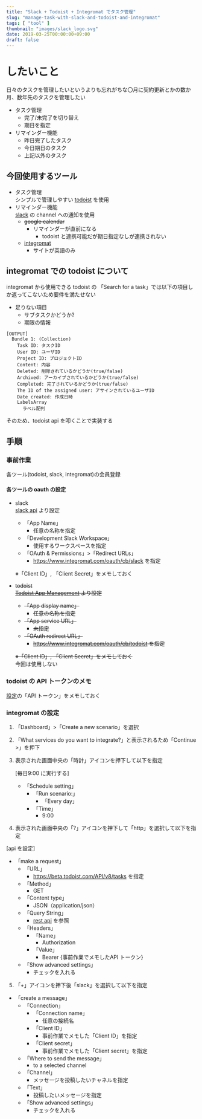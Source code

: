 ```yaml
---
title: "Slack + Todoist + Integromat でタスク管理"
slug: "manage-task-with-slack-and-todoist-and-integromat"
tags: [ "tool" ]
thumbnail: "images/slack_logo.svg"
date: 2019-03-25T00:00:00+09:00
draft: false
---
```


# したいこと

日々のタスクを管理したいというよりも忘れがちな〇月に契約更新とかの数か月、数年先のタスクを管理したい

* タスク管理
  * 完了/未完了を切り替え
  * 期日を指定
* リマインダー機能
  * 昨日完了したタスク
  * 今日期日のタスク
  * 上記以外のタスク

## 今回使用するツール

* タスク管理  
  シンプルで管理しやすい [todoist](https://todoist.com/?lang=ja) を使用
* リマインダー機能  
  [slack](https://slack.com/intl/ja-jp/lp/three?cvosrc=ppc.google.d_ppc_google_ja_jp_brand-hv&cvo_creative=302825870859&utm_medium=ppc&utm_source=google&utm_campaign=d_ppc_google_ja_jp_brand-hv&utm_term=slack&&cvosrc=ppc.google.slack&cvo_campaign=&cvo_crid=302825870859&Matchtype=e&utm_source=google&utm_medium=ppc&c3api=5523,302825870859,slack&gclid=EAIaIQobChMI9pr_seia4QIV2qmWCh0zXQp4EAAYASAAEgLmtPD_BwE&gclsrc=aw.ds) の channel への通知を使用
    * ~~google calendar~~
        * リマインダーが直前になる
          * todoist と連携可能だが期日指定なしが連携されない
    * [integromat](https://www.integromat.com/en/)
        * サイトが英語のみ

## integromat での todoist について

integromat から使用できる todoist の 「Search for a task」では以下の項目しか返ってこないため要件を満たせない

* 足りない項目
  * サブタスクかどうか?
  * 期限の情報

```text
[OUTPUT]
  Bundle 1: (Collection)
    Task ID: タスクID
    User ID: ユーザID
    Project ID: プロジェクトID
    Content: 内容
    Deleted: 削除されているかどうか(true/false)
    Archived: アーカイブされているかどうか(true/false)
    Completed: 完了されているかどうか(true/false)
    The ID of the assigned user: アサインされているユーザID
    Date created: 作成日時
    LabelsArray
      ラベル配列
```

そのため、todoist api を叩くことで実装する

## 手順

### 事前作業

各ツール(todoist, slack, integromat)の会員登録

#### 各ツールの oauth の設定

* slack  
    [slack api](https://api.slack.com/) より設定
    * 「App Name」
      * 任意の名称を指定
    * 「Development Slack Workspace」
      * 使用するワークスペースを指定
    * 「OAuth & Permissions」>「Redirect URLs」
      * <https://www.integromat.com/oauth/cb/slack> を指定

    ※「Client ID」, 「Client Secret」をメモしておく

* ~~todoist~~  
    ~~[Todoist App Management](https://developer.todoist.com/appconsole.html) より設定~~
    * ~~「App display name」~~
      * ~~任意の名称を指定~~
    * ~~「App service URL」~~
      * ~~未指定~~
    * ~~「OAuth redirect URL」~~
      * ~~<https://www.integromat.com/oauth/cb/todoist> を指定~~

    ~~※「Client ID」, 「Client Secret」をメモしておく~~  
    今回は使用しない

### todoist の API トークンのメモ

[設定](https://todoist.com/prefs/integrations)の「API トークン」をメモしておく

### integromat の設定

1. 「Dashboard」>「Create a new scenario」を選択
2. 「What services do you want to integrate?」と表示されるため「Continue >」を押下
3. 表示された画面中央の「時計」アイコンを押下して以下を指定

    [毎日9:00 に実行する]
    * 「Schedule setting」
        * 「Run scenario:」
            * 「Every day」
        * 「Time」
            * 9:00

4. 表示された画面中央の「?」アイコンを押下して「http」を選択して以下を指定

[api を設定]

* 「make a request」
  * 「URL」
      * <https://beta.todoist.com/API/v8/tasks> を指定
  * 「Method」
      * GET
  * 「Content type」
      * JSON（application/json）
  * 「Query String」
      * [rest api](https://developer.todoist.com/rest/v8/#get-active-tasks) を参照
  * 「Headers」
      * 「Name」
          * Authorization
      * 「Value」
          * Bearer {事前作業でメモしたAPI トークン}
  * 「Show advanced settings」
      * チェックを入れる

5. 「+」アイコンを押下後「slack」を選択して以下を指定

* 「create a message」
  * 「Connection」
      * 「Connection name」
          * 任意の接続名
      * 「Client ID」
          * 事前作業でメモした「Client ID」を指定
      * 「Client secret」
          * 事前作業でメモした「Client secret」を指定
  * 「Where to send the message」
      * to a selected channel
  * 「Channel」
      * メッセージを投稿したいチャネルを指定
  * 「Text」
      * 投稿したいメッセージを指定
  * 「Show advanced settings」
      * チェックを入れる
